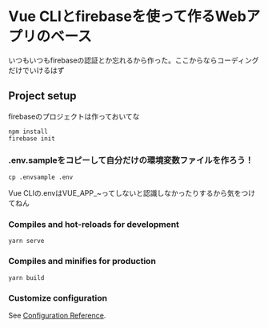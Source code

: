 # Vue CLIとfirebaseを使って作るWebアプリのベース
いつもいつもfirebaseの認証とか忘れるから作った。ここからならコーディングだけでいけるはず

## Project setup
firebaseのプロジェクトは作っておいてな

```
npm install
firebase init
```

### .env.sampleをコピーして自分だけの環境変数ファイルを作ろう！
```
cp .envsample .env
```
Vue CLIの.envはVUE_APP_~ってしないと認識しなかったりするから気をつけてねん

### Compiles and hot-reloads for development
```
yarn serve
```

### Compiles and minifies for production
```
yarn build
```

### Customize configuration
See [Configuration Reference](https://cli.vuejs.org/config/).

